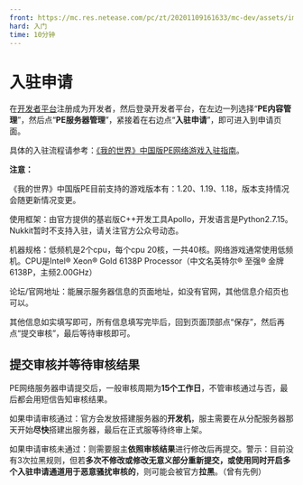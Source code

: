 ```yaml
---
front: https://mc.res.netease.com/pc/zt/20201109161633/mc-dev/assets/img/wpsC9AB.tmp.11e8ac73.jpg
hard: 入门
time: 10分钟
---
```


# 入驻申请

​在[开发者平台](https://mcdev.webapp.163.com/)注册成为开发者，然后登录开发者平台，在左边一列选择“**PE内容管理**”，然后点“**PE服务器管理**”，紧接着在右边点“**入驻申请**”，即可进入到申请页面。

具体的入驻流程请参考：[《我的世界》中国版PE网络游戏入驻指南](../../35-上架与入驻/课程12.1-基岩版网络游戏入驻指南.md)。

 **注意：**

《我的世界》中国版PE目前支持的游戏版本有：1.20、1.19、1.18，版本支持情况会随更新情况变更。

使用框架：由官方提供的基岩版C++开发工具Apollo，开发语言是Python2.7.15。Nukkit暂时不支持入驻，请关注官方公众号动态。

机器规格：低频机是2个cpu，每个cpu 20核，一共40核。网络游戏通常使用低频机。CPU是Intel® Xeon® Gold 6138P Processor（中文名英特尔® 至强® 金牌 6138P，主频2.00GHz）

论坛/官网地址：能展示服务器信息的页面地址，如没有官网，其他信息介绍页也可以。

其他信息如实填写即可，所有信息填写完毕后，回到页面顶部点“保存”，然后再点“提交审核”，最后等待审核即可。

## 提交审核并等待审核结果

PE网络服务器申请提交后，一般审核周期为**15个工作日**，不管审核通过与否，最后都会用短信告知审核结果。

如果申请审核通过：官方会发放搭建服务器的**开发机**，服主需要在从分配服务器那天开始**尽快**搭建出服务器，最后在正式服等待终审上架。

如果申请审核未通过：则需要服主**依照审核结果**进行修改后再提交。警示：目前没有3次拉黑规则，但若**多次不修改或修改无意义部分重新提交，或使用同时开启多个入驻申请通道用于恶意骚扰审核的**，则可能会被官方**拉黑**。（曾有先例）

